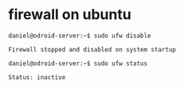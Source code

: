 # firewall on ubuntu

```
daniel@odroid-server:~$ sudo ufw disable

Firewall stopped and disabled on system startup

daniel@odroid-server:~$ sudo ufw status

Status: inactive
```
